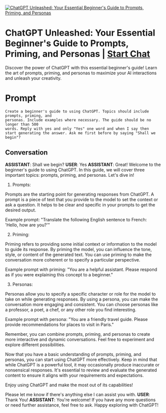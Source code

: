 
[![ChatGPT Unleashed: Your Essential Beginner's Guide to Prompts, Priming, and Personas](https://flow-prompt-covers.s3.us-west-1.amazonaws.com/icon/illustrative/illus_1.png)](https://gptcall.net/chat.html?data=%7B%22contact%22%3A%7B%22id%22%3A%22w2PnrZDyJonrw9bmZUnxw%22%2C%22flow%22%3Atrue%7D%7D)
# ChatGPT Unleashed: Your Essential Beginner's Guide to Prompts, Priming, and Personas | [Start Chat](https://gptcall.net/chat.html?data=%7B%22contact%22%3A%7B%22id%22%3A%22w2PnrZDyJonrw9bmZUnxw%22%2C%22flow%22%3Atrue%7D%7D)
Discover the power of ChatGPT with this essential beginner's guide! Learn the art of prompts, priming, and personas to maximize your AI interactions and unleash your creativity.

# Prompt

```
Create a beginner's guide to using ChatGPT. Topics should include prompts, priming, and
personas. Include examples where necessary. The guide should be no longer than 500
words. Reply with yes and only "Yes" one word and when I say then start generating the answer. Ask me first before by saying "Shall we begin"?
```

## Conversation

**ASSISTANT**: Shall we begin?
**USER**: Yes
**ASSISTANT**: Great! Welcome to the beginner's guide to using ChatGPT. In this guide, we will cover three important topics: prompts, priming, and personas. Let's dive in!



1. Prompts:

Prompts are the starting point for generating responses from ChatGPT. A prompt is a piece of text that you provide to the model to set the context or ask a question. It helps to be clear and specific in your prompts to get the desired output.



Example prompt: "Translate the following English sentence to French: 'Hello, how are you?'"



2. Priming:

Priming refers to providing some initial context or information to the model to guide its response. By priming the model, you can influence the tone, style, or content of the generated text. You can use priming to make the conversation more coherent or to specify a particular perspective.



Example prompt with priming: "You are a helpful assistant. Please respond as if you were explaining this concept to a beginner."



3. Personas:

Personas allow you to specify a specific character or role for the model to take on while generating responses. By using a persona, you can make the conversation more engaging and consistent. You can choose personas like a professor, a poet, a chef, or any other role you find interesting.



Example prompt with persona: "You are a friendly travel guide. Please provide recommendations for places to visit in Paris."



Remember, you can combine prompts, priming, and personas to create more interactive and dynamic conversations. Feel free to experiment and explore different possibilities.



Now that you have a basic understanding of prompts, priming, and personas, you can start using ChatGPT more effectively. Keep in mind that while ChatGPT is a powerful tool, it may occasionally produce inaccurate or nonsensical responses. It's essential to review and evaluate the generated content to ensure it aligns with your requirements and expectations.



Enjoy using ChatGPT and make the most out of its capabilities!



Please let me know if there's anything else I can assist you with.
**USER**: Thank You!
**ASSISTANT**: You're welcome! If you have any more questions or need further assistance, feel free to ask. Happy exploring with ChatGPT!


